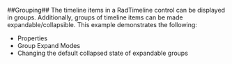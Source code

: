 ##Grouping##
The timeline items in a RadTimeline control can be displayed in groups. Additionally, groups of timeline items can be made expandable/collapsible.
This example demonstrates the following:

  - Properties
  - Group Expand Modes
  - Changing the default collapsed state of expandable groups